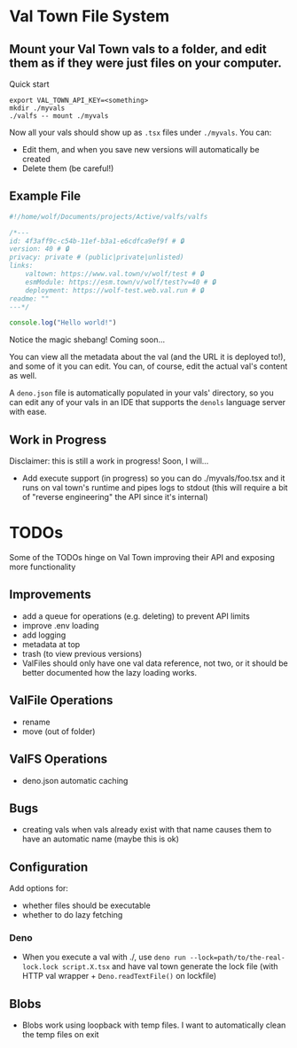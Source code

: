 # Val Town File System

## Mount your Val Town vals to a folder, and edit them as if they were just files on your computer.

Quick start
```
export VAL_TOWN_API_KEY=<something>
mkdir ./myvals
./valfs -- mount ./myvals
```

Now all your vals should show up as `.tsx` files under `./myvals`. You can:
- Edit them, and when you save new versions will automatically be created
- Delete them (be careful!)

## Example File

```ts
#!/home/wolf/Documents/projects/Active/valfs/valfs

/*---
id: 4f3aff9c-c54b-11ef-b3a1-e6cdfca9ef9f # 🔒
version: 40 # 🔒
privacy: private # (public|private|unlisted)
links:
    valtown: https://www.val.town/v/wolf/test # 🔒
    esmModule: https://esm.town/v/wolf/test?v=40 # 🔒
    deployment: https://wolf-test.web.val.run # 🔒
readme: ""
---*/

console.log("Hello world!")
```

Notice the magic shebang! Coming soon...

You can view all the metadata about the val (and the URL it is deployed to!),
and some of it you can edit. You can, of course, edit the actual val's content
as well.

A `deno.json` file is automatically populated in your vals' directory, so you
can edit any of your vals in an IDE that supports the `denols` language server
with ease.

## Work in Progress

Disclaimer: this is still a work in progress! Soon, I will...

- Add execute support (in progress) so you can do ./myvals/foo.tsx and it runs
on val town's runtime and pipes logs to stdout (this will require a bit of
"reverse engineering" the API since it's internal)

# TODOs

Some of the TODOs hinge on Val Town improving their API and exposing more functionality

## Improvements
- add a queue for operations (e.g. deleting) to prevent API limits
- improve .env loading
- add logging
- metadata at top
- trash (to view previous versions)
- ValFiles should only have one val data reference, not two, or it should be 
  better documented how the lazy loading works.

## ValFile Operations
- rename
- move (out of folder)

## ValFS Operations
- deno.json automatic caching

## Bugs
- creating vals when vals already exist with that name causes them to have an automatic name (maybe this is ok)

## Configuration
Add options for:
- whether files should be executable
- whether to do lazy fetching

### Deno
- When you execute a val with ./, use
  `deno run --lock=path/to/the-real-lock.lock script.X.tsx` and have val town
  generate the lock file (with HTTP val wrapper + `Deno.readTextFile()` on
  lockfile)

## Blobs
- Blobs work using loopback with temp files. I want to automatically clean the temp files on exit
